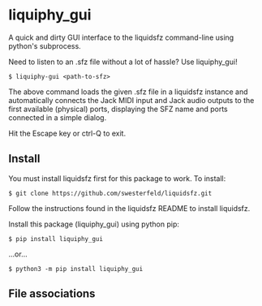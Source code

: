 # liquiphy_gui

A quick and dirty GUI interface to the liquidsfz command-line using python's subprocess.

Need to listen to an .sfz file without a lot of hassle? Use liquiphy_gui!

	$ liquiphy-gui <path-to-sfz>

The above command loads the given .sfz file in a liquidsfz instance and
automatically connects the Jack MIDI input and Jack audio outputs to the first
available (physical) ports, displaying the SFZ name and ports connected in a
simple dialog.

Hit the Escape key or ctrl-Q to exit.

## Install

You must install liquidsfz first for this package to work. To install:

	$ git clone https://github.com/swesterfeld/liquidsfz.git

Follow the instructions found in the liquidsfz README to install liquidsfz.

Install this package (liquiphy_gui) using python pip:

	$ pip install liquiphy_gui

...or...

	$ python3 -m pip install liquiphy_gui

## File associations

